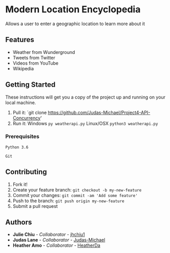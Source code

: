 # Modern Location Encyclopedia

Allows a user to enter a geographic location to learn more about it

## Features

* Weather from Wunderground
* Tweets from Twitter
* Videos from YouTube
* Wikipedia

## Getting Started

These instructions will get you a copy of the project up and running on your local machine.

1. Pull it: `git clone https://github.com/Judas-Michael/Project4-API-Concurrency'
2. Run it: Windows `py weatherapi.py` Linux/OSX `python3 weatherapi.py`


### Prerequisites

```
Python 3.6
```
```
Git
```

## Contributing

1. Fork it!
2. Create your feature branch: `git checkout -b my-new-feature`
3. Commit your changes: `git commit -am 'Add some feature'`
4. Push to the branch: `git push origin my-new-feature`
5. Submit a pull request 

## Authors

* **Julie Chiu** - *Collaborator* - [jhchiu1](https://github.com/jhchiu1)
* **Judas Lane** - *Collaborator* - [Judas-Michael](https://github.com/Judas-Michael)
* **Heather Amo** - *Collaborator* - [HeatherDa](https://github.com/HeatherDa)
